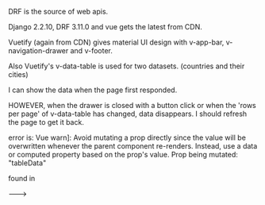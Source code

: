 DRF is the source of web apis.

Django 2.2.10, DRF 3.11.0 and vue gets the latest from CDN.

Vuetify (again from CDN) gives material UI design with v-app-bar, v-navigation-drawer and v-footer.

Also Vuetify's v-data-table is used for two datasets. (countries and their cities)

I can show the data when the page first responded.

HOWEVER, when the drawer is closed with a button click or when the 'rows per page' of v-data-table has changed, data disappears. I should refresh the page to get it back.

error is:
Vue warn]: Avoid mutating a prop directly since the value will be overwritten whenever the parent component re-renders. Instead, use a data or computed property based on the prop's value. Prop being mutated: "tableData"

found in

---> <LocCountry>
<VContent>
<VApp>
<Root>
